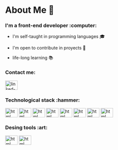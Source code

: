 # About Me :man:
<h3> I'm a front-end developer :computer: </h3> 

- I'm self-taught in programming languages :mortar_board:

- I'm open to contribute in proyects :office:

- life-long learning :books:


<h3 align="left">Contact me:</h3>
<p align="left">
<a href="https://linkedin.com/in/cristian-sivak" target="blank"><img align="center" src="https://cdn.jsdelivr.net/npm/simple-icons@3.0.1/icons/linkedin.svg" alt="linked-in" height="30" width="40" /></a>
</p>
<h3 align="left">Technological stack :hammer:</h3>
<a href="https://www.w3schools.com/html/default.asp" target="blank"><img align="center" src="https://github.com/CristianSivak/cristian-sivak/blob/main/img/001-html.svg" alt="html" height="30" width="40" /></a>
<a href="https://www.w3schools.com/css/default.asp" target="blank"><img align="center" src="https://github.com/CristianSivak/cristian-sivak/blob/main/img/002-css-3.svg" alt="html" height="30" width="40" /></a> 
<a href="https://www.javascript.com/" target="blank"><img align="center" src="https://github.com/CristianSivak/cristian-sivak/blob/main/img/003-js.svg" alt="html" height="30" width="40" /></a> 
<a href="https://reactjs.org/" target="blank"><img align="center" src="https://github.com/CristianSivak/cristian-sivak/blob/main/img/004-react.svg" alt="html" height="30" width="40" /></a>
<a href="https://nodejs.org/en/" target="blank"><img align="center" src="https://github.com/CristianSivak/cristian-sivak/blob/main/img/005-nodejs.svg" alt="html" height="30" width="40" /></a>
<a href="https://www.php.net/" target="blank"><img align="center" src="https://github.com/CristianSivak/cristian-sivak/blob/main/img/006-php.svg" alt="html" height="30" width="40" /></a>
<a href="https://www.mysql.com/" target="blank"><img align="center" src="https://github.com/CristianSivak/cristian-sivak/blob/main/img/007-mysql.svg" alt="html" height="30" width="40" /></a>
<a href="https://github.com/" target="blank"><img align="center" src="https://github.com/CristianSivak/cristian-sivak/blob/main/img/008-github.svg" alt="html" height="30" width="40" /></a> 
<h3 align="left">Desing tools :art:</h3>
<a href="https://www.adobe.com/la/products/illustrator.html?sdid=KQPQJ&mv=search&ef_id=CjwKCAiAgc-ABhA7EiwAjev-j4VXp4wgd4GgSfbQtmAoRuEMtcjT41aUL9VgQYEb_CnirD5aNUoN9RoCok4QAvD_BwE:G:s&s_kwcid=AL!3085!3!459875986506!e!!g!!illustrator!630551026!10721864982&gclid=CjwKCAiAgc-ABhA7EiwAjev-j4VXp4wgd4GgSfbQtmAoRuEMtcjT41aUL9VgQYEb_CnirD5aNUoN9RoCok4QAvD_BwE" target="blank"><img align="center" src="https://github.com/CristianSivak/cristian-sivak/blob/main/img/001-ilustrador.svg" alt="html" height="30" width="40" /></a> 
<a href="https://www.photoshop.com/en" target="blank"><img align="center" src="https://github.com/CristianSivak/cristian-sivak/blob/main/img/002-photoshop.svg" alt="html" height="30" width="40" /></a> 
